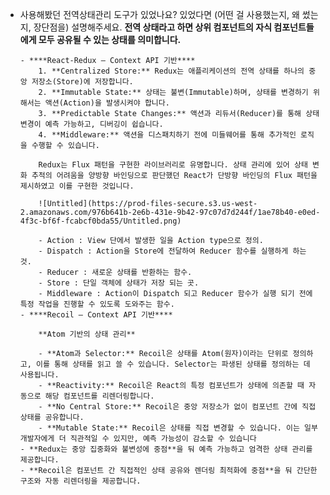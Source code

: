-   사용해봤던 전역상태관리 도구가 있었나요?
    있었다면 (어떤 걸 사용했는지, 왜 썼는지, 장단점을) 설명해주세요.
        **전역 상태라고 하면 상위 컴포넌트의 자식 컴포넌트들에게 모두 공유될 수 있는 상태를 의미합니다.**

        - ****React-Redux — Context API 기반****
            1. **Centralized Store:** Redux는 애플리케이션의 전역 상태를 하나의 중앙 저장소(Store)에 저장합니다.
            2. **Immutable State:** 상태는 불변(Immutable)하며, 상태를 변경하기 위해서는 액션(Action)을 발생시켜야 합니다.
            3. **Predictable State Changes:** 액션과 리듀서(Reducer)를 통해 상태 변경이 예측 가능하고, 디버깅이 쉽습니다.
            4. **Middleware:** 액션을 디스패치하기 전에 미들웨어를 통해 추가적인 로직을 수행할 수 있습니다.

            Redux는 Flux 패턴을 구현한 라이브러리로 유명합니다. 상태 관리에 있어 상태 변화 추적의 어려움을 양방향 바인딩으로 판단했던 React가 단방향 바인딩의 Flux 패턴을 제시하였고 이를 구현한 것입니다.

            ![Untitled](https://prod-files-secure.s3.us-west-2.amazonaws.com/976b641b-2e6b-431e-9b42-97c07d7d244f/1ae78b40-e0ed-4f3c-bf6f-fcabcf0bda55/Untitled.png)

            - Action : View 단에서 발생한 일을 Action type으로 정의.
            - Dispatch : Action을 Store에 전달하여 Reducer 함수를 실행하게 하는 것.
            - Reducer : 새로운 상태를 반환하는 함수.
            - Store : 단일 객체에 상태가 저장 되는 곳.
            - Middleware : Action이 Dispatch 되고 Reducer 함수가 실행 되기 전에 특정 작업을 진행할 수 있도록 도와주는 함수.
        - ****Recoil — Context API 기반****

            **Atom 기반의 상태 관리**

            - **Atom과 Selector:** Recoil은 상태를 Atom(원자)이라는 단위로 정의하고, 이를 통해 상태를 읽고 쓸 수 있습니다. Selector는 파생된 상태를 정의하는 데 사용됩니다.
            - **Reactivity:** Recoil은 React의 특정 컴포넌트가 상태에 의존할 때 자동으로 해당 컴포넌트를 리렌더링합니다.
            - **No Central Store:** Recoil은 중앙 저장소가 없이 컴포넌트 간에 직접 상태를 공유합니다.
            - **Mutable State:** Recoil은 상태를 직접 변경할 수 있습니다. 이는 일부 개발자에게 더 직관적일 수 있지만, 예측 가능성이 감소할 수 있습니다
        - **Redux는 중앙 집중화와 불변성에 중점**을 둬 예측 가능하고 엄격한 상태 관리를 제공합니다.
        - **Recoil은 컴포넌트 간 직접적인 상태 공유와 렌더링 최적화에 중점**을 둬 간단한 구조와 자동 리렌더링을 제공합니다.
